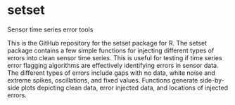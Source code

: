 # setset
Sensor time series error tools

This is the GitHub repository for the setset package for R. The setset package contains a few simple functions for injecting different types of errors into clean sensor time series. This is useful for testing if time series error flagging algorithms are effectively identifying errors in sensor data. The different types of errors include gaps with no data, white noise and extreme spikes, oscillations, and fixed values. Functions generate side-by-side plots depicting clean data, error injected data, and locations of injected errors.
